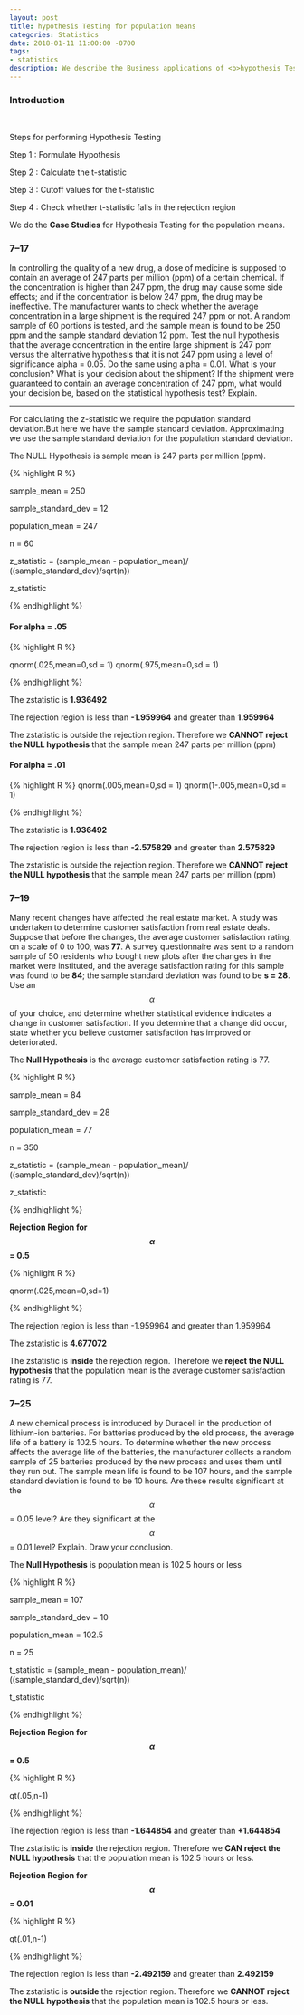 ```yaml
---
layout: post
title: hypothesis Testing for population means
categories: Statistics
date: 2018-01-11 11:00:00 -0700
tags:
- statistics
description: We describe the Business applications of <b>hypothesis Testing for population means</b>  here...
---
```


### Introduction
<br/>

Steps for performing Hypothesis Testing

Step 1 : Formulate Hypothesis

Step 2 : Calculate the t-statistic

Step 3 : Cutoff values for the t-statistic

Step 4 : Check whether t-statistic falls in the rejection region            

We do the **Case Studies** for Hypothesis Testing for the population means.        


### 7–17 

In controlling the quality of a new drug, a dose of medicine is supposed
to contain an average of 247 parts per million (ppm) of a certain chemical. If the
concentration is higher than 247 ppm, the drug may cause some side effects; and if
the concentration is below 247 ppm, the drug may be ineffective. The manufacturer
wants to check whether the average concentration in a large shipment is the required
247 ppm or not. A random sample of 60 portions is tested, and the sample mean is
found to be 250 ppm and the sample standard deviation 12 ppm. Test the null
hypothesis that the average concentration in the entire large shipment is 247 ppm
versus the alternative hypothesis that it is not 247 ppm using a level of significance
alpha = 0.05. Do the same using alpha = 0.01. What is your conclusion? What is your decision
about the shipment? If the shipment were guaranteed to contain an average concentration
of 247 ppm, what would your decision be, based on the statistical
hypothesis test? Explain.

<hr/>

For calculating the z-statistic we require the population standard deviation.But here we have the sample standard deviation. Approximating we use the sample standard deviation for the population standard deviation.       


The NULL Hypothesis is sample mean is 247 parts per million (ppm).            


{% highlight R %}

sample_mean = 250

sample_standard_dev = 12

population_mean = 247

n = 60

z_statistic = (sample_mean - population_mean)/ ((sample_standard_dev)/sqrt(n)) 


z_statistic

{% endhighlight %}


####  For alpha = .05  

{% highlight R %}

qnorm(.025,mean=0,sd = 1)
qnorm(.975,mean=0,sd = 1)

{% endhighlight %}


The zstatistic is **1.936492**            

The rejection region is less than **-1.959964** and greater than **1.959964**              

The zstatistic is outside the rejection region. Therefore we **CANNOT reject the NULL hypothesis**  that the sample mean 247 parts per million (ppm)       

####  For alpha = .01       

{% highlight R %}
qnorm(.005,mean=0,sd = 1)
qnorm(1-.005,mean=0,sd = 1)

{% endhighlight %}

The zstatistic is **1.936492**            

The rejection region is less than **-2.575829** and greater than **2.575829**              

The zstatistic is outside the rejection region. Therefore we **CANNOT reject the NULL hypothesis**  that the sample mean 247 parts per million (ppm)

### 7–19

Many recent changes have affected the real estate market. A study was undertaken
to determine customer satisfaction from real estate deals. Suppose that before
the changes, the average customer satisfaction rating, on a scale of 0 to 100, was **77**.
A survey questionnaire was sent to a random sample of 50 residents who bought new
plots after the changes in the market were instituted, and the average satisfaction rating
for this sample was found to be **84**; the sample standard deviation was found
to be **s = 28**. Use an $$\alpha$$ of your choice, and determine whether statistical evidence indicates
a change in customer satisfaction. If you determine that a change did occur, state
whether you believe customer satisfaction has improved or deteriorated.             


The **Null Hypothesis** is the average customer satisfaction rating is 77.

{% highlight R %}

sample_mean = 84

sample_standard_dev = 28

population_mean = 77

n = 350

z_statistic = (sample_mean - population_mean)/ ((sample_standard_dev)/sqrt(n)) 

z_statistic

{% endhighlight %}

**Rejection Region for $$\alpha$$ = 0.5**

{% highlight R %}

qnorm(.025,mean=0,sd=1)

{% endhighlight %}

The rejection region is less than -1.959964 and greater than 1.959964

The zstatistic is **4.677072**

The zstatistic is **inside** the rejection region. Therefore we **reject the NULL hypothesis**  that the population mean is the average customer satisfaction rating is 77.              




###  7–25

A new chemical process is introduced by Duracell in the production of
lithium-ion batteries. For batteries produced by the old process, the average life of a
battery is 102.5 hours. To determine whether the new process affects the average life
of the batteries, the manufacturer collects a random sample of 25 batteries produced
by the new process and uses them until they run out. The sample mean life is found
to be 107 hours, and the sample standard deviation is found to be 10 hours. Are these
results significant at the $$\alpha$$ =  0.05 level? Are they significant at the $$\alpha$$ =  0.01 level?
Explain. Draw your conclusion.   

The **Null Hypothesis** is population mean is 102.5 hours or less

{% highlight R %}

sample_mean = 107

sample_standard_dev = 10

population_mean = 102.5

n = 25

t_statistic = (sample_mean - population_mean)/ ((sample_standard_dev)/sqrt(n)) 


t_statistic


{% endhighlight %}

**Rejection Region for $$\alpha$$ = 0.5**

{% highlight R %}

qt(.05,n-1)

{% endhighlight %}

The rejection region is less than **-1.644854** and greater than **+1.644854**   

The zstatistic is **inside** the rejection region. Therefore we **CAN reject the NULL hypothesis**  that the population mean is 102.5 hours or less.    


**Rejection Region for $$\alpha$$ = 0.01**

{% highlight R %}

qt(.01,n-1)

{% endhighlight %}

The rejection region is less than **-2.492159** and greater than **2.492159**   


The zstatistic is **outside** the rejection region. Therefore we **CANNOT reject the NULL hypothesis**  that the population mean is 102.5 hours or less. 



